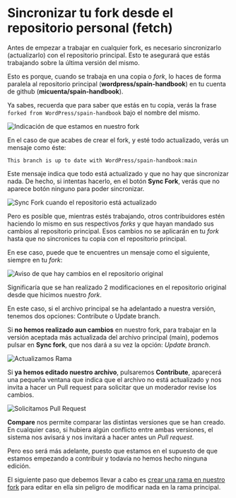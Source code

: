 # Sincronizar tu fork desde el repositorio personal (fetch)

Antes de empezar a trabajar en cualquier fork, es necesario sincronizarlo (actualizarlo) con el repositorio principal. Esto te asegurará que estás trabajando sobre la última versión del mismo.

Esto es porque, cuando se trabaja en una copia o _fork_, lo haces de forma paralela al repositorio principal (**wordpress/spain-handbook**) en tu cuenta de github (**micuenta/spain-handbook**).

Ya sabes, recuerda que para saber que estás en tu copia, verás la frase `forked from WordPress/spain-handbook` bajo el nombre del mismo.

![Indicación de que estamos en nuestro fork](https://raw.githubusercontent.com/jesusyesares/spain-handbook/main/assets/fork-estamos-en-fork.webp)

En el caso de que acabes de crear el fork, y esté todo actualizado, verás un mensaje como éste:

`This branch is up to date with WordPress/spain-handbook:main`

Este mensaje indica que todo está actualizado y que no hay que sincronizar nada. De hecho, si intentas hacerlo, en el botón **Sync Fork**, verás que no aparece botón ninguno para poder sincronizar.

![Sync Fork cuando el repositorio está actualizado](https://raw.githubusercontent.com/jesusyesares/spain-handbook/main/assets/fetch-si-todo-esta-sincronizado.webp)

Pero es posible que, mientras estés trabajando, otros contribuidores estén haciendo lo mismo en sus respectivos _forks_ y que hayan mandado sus cambios al repositorio principal. Esos cambios no se aplicarán en tu _fork_ hasta que no sincronices tu copia con el repositorio principal.

En ese caso, puede que te encuentres un mensaje como el siguiente, siempre en tu _fork_:

![Aviso de que hay cambios en el repositorio original](https://raw.githubusercontent.com/jesusyesares/spain-handbook/main/assets/fetch-aviso-modificaciones-fork.webp)

Significaría que se han realizado 2 modificaciones en el repositorio original desde que hicimos nuestro _fork_.

En este caso, si el archivo principal se ha adelantado a nuestra versión, tenemos dos opciones: Contribute o Update branch.

Si **no hemos realizado aun cambios** en nuestro fork, para trabajar en la versión aceptada más actualizada del archivo principal (main), podemos pulsar en **Sync fork**, que nos dará a su vez la opción: _Update branch_.

![Actualizamos Rama](https://raw.githubusercontent.com/jesusyesares/spain-handbook/main/assets/Fork-actualizar-rama.jpg)

Si **ya hemos editado nuestro archivo**, pulsaremos **Contribute**, aparecerá una pequeña ventana que indica que el archivo no está actualizado y nos invita a hacer un Pull request para solicitar que un moderador revise los cambios.

![Solicitamos Pull Request](https://raw.githubusercontent.com/jesusyesares/spain-handbook/main/assets/Fork-contribute-send-PR.jpg)

**Compare** nos permite comparar las distintas versiones que se han creado.
En cualquier caso, si hubiera algún conflicto entre ambas versiones, el sistema nos avisará y nos invitará a hacer antes un _Pull request_.

Pero eso será más adelante, puesto que estamos en el supuesto de que estamos empezando a contribuir y todavía no hemos hecho ninguna edición.

El siguiente paso que debemos llevar a cabo es [crear una rama en nuestro fork](https://es.wordpress.org/team/handbook/manuales/github/rama/) para editar en ella sin peligro de modificar nada en la rama principal.